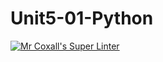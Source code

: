 # Unit5-01-Python
[![Mr Coxall's Super Linter](https://github.com/ICS3U-Programming-Aaron-R-V-K/Unit5-01-Python/workflows/Mr%20Coxall's%20Super%20Linter/badge.svg)](https://github.com/ICS3U-Programming-Aaron-R-V-K/Unit5-01-Python/actions/)
